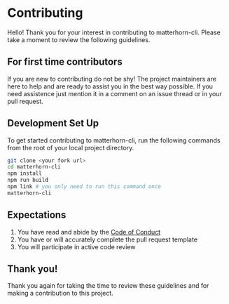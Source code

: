 # Contributing

Hello! Thank you for your interest in contributing to matterhorn-cli. Please take a moment to review the following guidelines.

## For first time contributors
If you are new to contributing do not be shy! The project maintainers are here to help and are ready to assist you in the best way possible. If you need assistence just mention it in a comment on an issue thread or in your pull request.

## Development Set Up
To get started contributing to matterhorn-cli, run the following commands from the root of your local project directory.
```bash
git clone <your fork url>
cd matterhorn-cli
npm install
npm run build
npm link # you only need to run this command once
matterhorn-cli
```

## Expectations
1. You have read and abide by the [Code of Conduct](./CODE_OF_CONDUCT.md)
2. You have or will accurately complete the pull request template
3. You will participate in active code review

## Thank you!
Thank you again for taking the time to review these guidelines and for making a contribution to this project.
